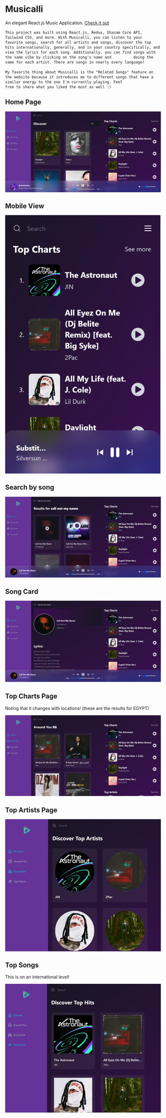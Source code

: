 # Musicalli

An elegant React.js Music Application.
[Check it out](https://musicalli.netlify.app/)

    This project was built using React.js, Redux, Shazam Core API, Tailwind CSS, and more. With Musicalli, you can listen to your favorite songs, search for all artists and songs, discover the top      hits internationally, generally, and in your country specifically, and view the lyrics for each song. Additionally, you can find songs with the same vibe by clicking on the song's name and          doing the same for each artist. There are songs in nearly every language!
    
    My favorite thing about Musicalli is the "Related Songs" feature on the website because it introduces me to different songs that have a similar energy to the one I'm currently playing. Feel     
    free to share what you liked the most as well :)

## Home Page
![Home](https://github.com/malak-elbanna/Musicalli/blob/main/Screenshots/homePage.png)

## Mobile View
![mobile](https://github.com/malak-elbanna/Musicalli/blob/main/Screenshots/mobileView.png)

## Search by song
![songSearch](https://github.com/malak-elbanna/Musicalli/blob/main/Screenshots/songSearch.png)

## Song Card
![songCard](https://github.com/malak-elbanna/Musicalli/blob/main/Screenshots/songCard.png)

## Top Charts Page
Noting that it changes with locations! (these are the results for EGYPT)

![topHits](https://github.com/malak-elbanna/Musicalli/blob/main/Screenshots/topHits.png)

## Top Artists Page
![topArtists](https://github.com/malak-elbanna/Musicalli/blob/main/Screenshots/topArtists.png)

## Top Songs
This is on an international level!

![topSongs](https://github.com/malak-elbanna/Musicalli/blob/main/Screenshots/topSongs.png)
